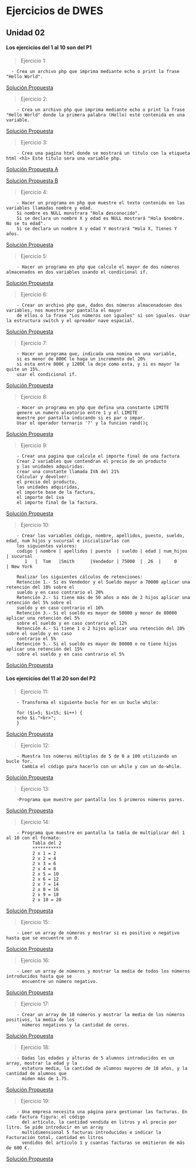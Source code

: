 # Ejercicios de DWES
  
  ## Unidad 02
  
  #### Los ejercicios del 1 al 10 son del P1

> Ejercicio 1: 
    
      - Crea un archivo php que imprima mediante echo o print la frase "Hello World".

[Solución Propuesta](https://github.com/madawgg/DWES/blob/main/UD-02/ejercicio01/index.php)

> Ejercicio 2:

        - Crea un archivo php que imprima mediante echo o print la frase "Hello World" donde la primera palabra (Hello) esté contenida en una variable.
    
[Solución Propuesta](https://github.com/madawgg/DWES/blob/main/UD-02/ejercicio02/index.php)

  > Ejercicio 3:

        - Crea una pagina html donde se mostrará un titulo con la etiqueta html <h1> Este titulo sera una variable php.  

[Solución Propuesta A](https://github.com/madawgg/DWES/blob/main/UD-02/ejercicio03/index.php)

[Solución Propuesta B](https://github.com/madawgg/DWES/blob/main/UD-02/ejercicio03b/index.php)

  > Ejercicio 4: 

        - Hacer un programa en php que muestre el texto contenido en las variables llamadas nombre y edad.
        Si nombre es NULL monstrara "Hola desconocido".
        Si se declara un nombre X y edad es NULL mostrará "Hola $nombre. No se tu edad".
        Si se declara un nombre X y edad Y mostrará "Hola X, Tienes Y años.
        
[Solución Propuesta](https://github.com/madawgg/DWES/blob/main/UD-02/ejercicio04/index.php)

  > Ejercicio 5:
    
        - Hacer un programa en php que calcule el mayor de dos números almacenados en dos variables usando el condicional if.
        
[Solución Propuesta](https://github.com/madawgg/DWES/blob/main/UD-02/ejercicio05/index.php)

  > Ejercicio 6:

        - Crear un archivo php que, dados dos números almacenadosen dos variables, nos muestre por pantalla el mayor
        de ellos o la frase "Los números son iguales" si son iguales. Usar la estructura switch y el opreador nave espacial.

[Solución Propuesta](https://github.com/madawgg/DWES/blob/main/UD-02/ejercicio06/index.php)

   > Ejercicio 7:

        - Hacer un programa que, indicada una nomina en una variable, 
        si es menor de 800€ le haga un incremento del 20%
        si esta entre 800€ y 1200€ la deje como esta, y si es mayor le quite un 15%.
        usar el condicional if.

[Solución Propuesta](https://github.com/madawgg/DWES/blob/main/UD-02/ejercicio07/index.php)

  > Ejercicio 8:

        - Hacer un programa en php que defina una constante LIMITE
        genere un numero aleatorio entre 1 y el LIMITE
        muestre por pantalla indicando si es par o impar.
        Usar el operador ternario '?' y la funcion rand()ç

[Solución Propuesta](https://github.com/madawgg/DWES/blob/main/UD-02/ejercicio08/index.php)

  > Ejercicio 9:

        - Crear una pagina que calcule el importe final de una factura
        Crear 2 variables que contendran el precio de un producto
        y las unidades adquiridas.
        crear una constante llamada IVA del 21%
        Calcular y devolver:
        el precio del producto, 
        las unidades adquiridas,
        el importe base de la factura,
        el importe del iva 
        el importe final de la factura.

[Solución Propuesta](https://github.com/madawgg/DWES/blob/main/UD-02/ejercicio09/index.php)

  > Ejercicio 10:

        - Crear las variables código, nombre, apellidos, puesto, sueldo, edad, num hijos y sucursal e inicializarlas con
        los siguientes valores:
        codigo | nombre | apellidos | puesto  | sueldo | edad | num_hijos | sucursal
           1   |  Tom   |Smith      |Vendedor | 75000  |  26  |     0     | New York

        Realizar los siguientes cálculos de retenciones:
        Retención 1.- Si es Vendedor y el Sueldo mayor a 70000 aplicar una retención del 10% sobre el
        sueldo y en caso contrario el 20%
        Retención 2.- Si tiene más de 50 años o más de 2 hijos aplicar una retención del 5% sobre el
        sueldo y en caso contrario el 10%
        Retención 3.- Si el sueldo es mayor de 50000 y menor de 80000 aplicar una retención del 5%
        sobre el sueldo y en caso contrario el 12%
        Retención 4.- Si tiene 1 o 2 hijos aplicar una retención del 10% sobre el sueldo y en caso
        contrario el 5%
        Retención 5.- Si el sueldo es mayor de 80000 o no tiene hijos aplicar una retención del 15%
        sobre el sueldo y en caso contrario el 5%
  
[Solución Propuesta](https://github.com/madawgg/DWES/blob/main/UD-02/ejercicio10/index.php)

  #### Los ejercicios del 11 al 20 son del P2
  
  > Ejercicio 11:

        - Transforma el siguiente bucle for en un bucle while:

        for ($i=5; $i<15; $i++) {
        echo $i."<br>";
        }
        
[Solución Propuesta](https://github.com/madawgg/DWES/blob/main/UD-02/ejercicio11/index.php)

  > Ejercicio 12:

        - Muestra los números múltiplos de 5 de 0 a 100 utilizando un bucle for. 
          Cambia el código para hacerlo con un while y con un do-while.
          
[Solución Propuesta](https://github.com/madawgg/DWES/blob/main/UD-02/ejercicio12/index.php)

  > Ejercicio 13:

        -Programa que muestre por pantalla los 5 primeros números pares.

[Solución Propuesta](https://github.com/madawgg/DWES/blob/main/UD-02/ejercicio13/index.php)

  > Ejercicio 14:

        - Programa que muestre en pantalla la tabla de multiplicar del 1 al 10 con el formato:
              Tabla del 2
              ***********
              2 x 1 = 2
              2 x 2 = 4
              2 x 3 = 6
              2 x 4 = 8
              2 x 5 = 10
              2 x 6 = 12
              2 x 7 = 14
              2 x 8 = 16
              2 x 9 = 18
              2 x 10 = 20 

[Solución Propuesta](https://github.com/madawgg/DWES/blob/main/UD-02/ejercicio14/index.php)

  > Ejercicio 15:
 
        - Leer un array de números y mostrar si es positivo o negativo hasta que se encuentre un 0.

[Solución Propuesta](https://github.com/madawgg/DWES/blob/main/UD-02/ejercicio15/index.php)

  > Ejercicio 16:

        - Leer un array de números y mostrar la media de todos los números introducidos hasta que se
          encuentre un número negativo.

[Solución Propuesta](https://github.com/madawgg/DWES/blob/main/UD-02/ejercicio16/index.php)

  > Ejercicio 17:

        - Crear un array de 10 números y mostrar la media de los números positivos, la media de los
          números negativos y la cantidad de ceros.

[Solución Propuesta](https://github.com/madawgg/DWES/blob/main/UD-02/ejercicio17/index.php)

  > Ejercicio 18:

        - Dadas las edades y alturas de 5 alumnos introducidos en un array, mostrar la edad y la
          estatura media, la cantidad de alumnos mayores de 18 años, y la cantidad de alumnos que
          miden más de 1.75.

[Solución Propuesta](https://github.com/madawgg/DWES/blob/main/UD-02/ejercicio18/index.php)

  > Ejercicio 19:

        - Una empresa necesita una página para gestionar las facturas. En cada factura figura: el código
          del artículo, la cantidad vendida en litros y el precio por litro. Se pide introducir en un array
          multidimensional 5 facturas introducidas e indicar la Facturación total, cantidad en litros
          vendidos del artículo 1 y cuantas facturas se emitieron de más de 600 €.
          
[Solución Propuesta](https://github.com/madawgg/DWES/blob/main/UD-02/ejercicio19/index.php)
